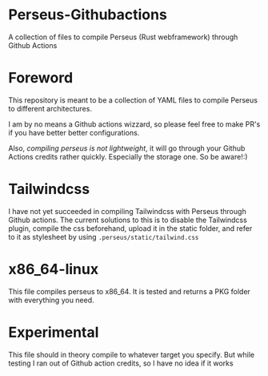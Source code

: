 # Perseus-Githubactions
A collection of files to compile Perseus (Rust webframework) through Github Actions

# Foreword

This repository is meant to be a collection of YAML files to compile Perseus to different architectures.

I am by no means a Github actions wizzard, so please feel free to make PR's if you have better better configurations.

Also, *compiling perseus is not lightweight*, it will go through your Github Actions credits rather quickly. Especially the storage one.
So be aware!:)


# Tailwindcss

I have not yet succeeded in compiling Tailwindcss with Perseus through Github actions.
The current solutions to this is to disable the Tailwindcss plugin, compile the css beforehand, upload it in the static folder, and refer to it as stylesheet by 
using `.perseus/static/tailwind.css`


# x86_64-linux

This file compiles perseus to x86_64. It is tested and returns a PKG folder with everything you need.

# Experimental

This file should in theory compile to whatever target you specify. But while testing I ran out of Github action credits, so I have no idea if it works

